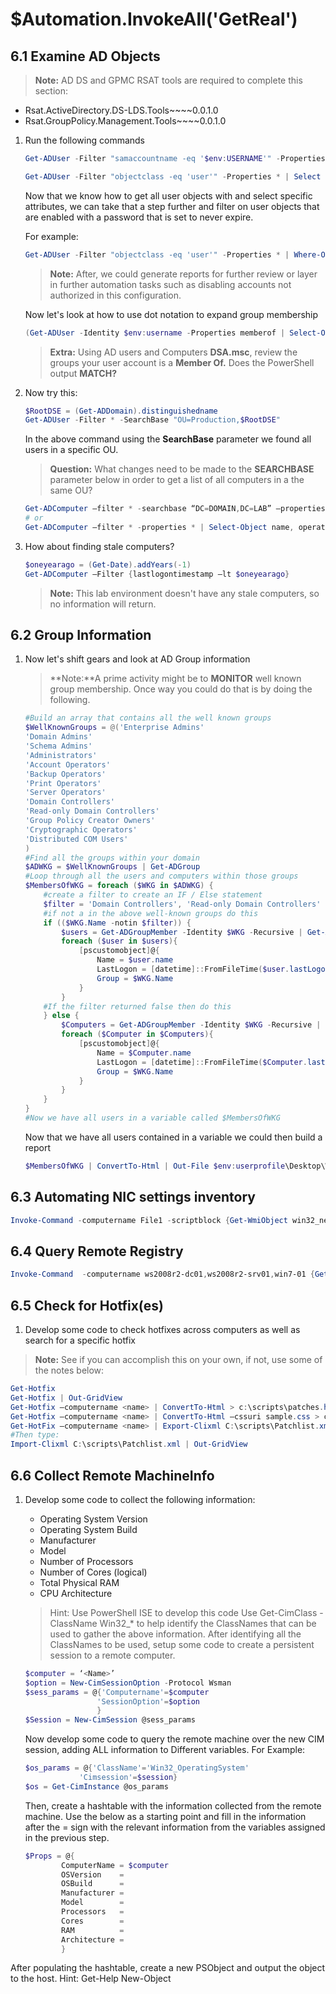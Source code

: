# $Automation.InvokeAll('GetReal')

## 6.1 Examine AD Objects

>**Note:** AD DS and GPMC RSAT tools are required to complete this section:

* Rsat.ActiveDirectory.DS-LDS.Tools~~~~0.0.1.0
* Rsat.GroupPolicy.Management.Tools~~~~0.0.1.0

1. Run the following commands

    ```PowerShell
    Get-ADUser -Filter "samaccountname -eq '$env:USERNAME'" -Properties *
    ```

    ```PowerShell
    Get-ADUser -Filter "objectclass -eq 'user'" -Properties * | Select samaccountname,passwordneverexpires,enabled
    ```

    Now that we know how to get all user objects with and select specific attributes, we can take that a step further and filter on
    user objects that are enabled with a password that is set to never expire.

    For example:

    ```PowerShell
    Get-ADUser -Filter "objectclass -eq 'user'" -Properties * | Where-Object {($_.passwordneverexpires -eq 'True') -and ($_.enabled -eq 'True')} | select -ExpandProperty name
    ```

    >**Note:** After, we could generate reports for further review or layer in further automation tasks such as disabling accounts not authorized in this configuration.

    Now let's look at how to use dot notation to expand group membership

    ```PowerShell
    (Get-ADUser -Identity $env:username -Properties memberof | Select-Object MemberOf).memberof
    ```

    >**Extra:** Using AD users and Computers **DSA.msc**, review the groups your user account is a **Member Of.** Does the PowerShell output **MATCH?**

2. Now try this:

    ```PowerShell
    $RootDSE = (Get-ADDomain).distinguishedname
    Get-ADUser -Filter * -SearchBase "OU=Production,$RootDSE"
    ```

    In the above command using the **SearchBase** parameter we found all users in a specific OU.

    >**Question:** What changes need to be made to the **SEARCHBASE** parameter below in order to get a list of all computers in a the same OU?

    ```PowerShell
    Get-ADComputer –filter * -searchbase “DC=DOMAIN,DC=LAB” –properties passwordlastset | Export-Csv pcpwdlist.csv
    # or
    Get-ADComputer –filter * -properties * | Select-Object name, operatingsystem, operatingsystemservicepack | Out-GridView -title "Windows OS Inventory"
    ```

3. How about finding stale computers?

    ```PowerShell
    $oneyearago = (Get-Date).addYears(-1)
    Get-ADComputer –Filter {lastlogontimestamp –lt $oneyearago}
    ```

    >**Note:** This lab environment doesn't have any stale computers, so no information will return.

## 6.2 Group Information

1. Now let's shift gears and look at AD Group information

    >**Note:**A prime activity might be to **MONITOR** well known group membership. Once way you could do that is by doing the following.

    ```PowerShell
    #Build an array that contains all the well known groups
    $WellKnownGroups = @('Enterprise Admins'
    'Domain Admins'
    'Schema Admins'
    'Administrators'
    'Account Operators'
    'Backup Operators'
    'Print Operators'
    'Server Operators'
    'Domain Controllers'
    'Read-only Domain Controllers'
    'Group Policy Creator Owners'
    'Cryptographic Operators'
    'Distributed COM Users'
    )
    #Find all the groups within your domain
    $ADWKG = $WellKnownGroups | Get-ADGroup
    #Loop through all the users and computers within those groups
    $MembersOfWKG = foreach ($WKG in $ADWKG) {
        #create a filter to create an IF / Else statement
        $filter = 'Domain Controllers', 'Read-only Domain Controllers'
        #if not a in the above well-known groups do this
        if (($WKG.Name -notin $filter)) {
            $users = Get-ADGroupMember -Identity $WKG -Recursive | Get-ADUser
            foreach ($user in $users){
                [pscustomobject]@{
                    Name = $user.name
                    LastLogon = [datetime]::FromFileTime($user.lastLogonTimestamp)
                    Group = $WKG.Name
                }
            }
        #If the filter returned false then do this
        } else {
            $Computers = Get-ADGroupMember -Identity $WKG -Recursive | Get-ADComputer
            foreach ($Computer in $Computers){
                [pscustomobject]@{
                    Name = $Computer.name
                    LastLogon = [datetime]::FromFileTime($Computer.lastLogonTimestamp)
                    Group = $WKG.Name
                }
            }
        }
    }
    #Now we have all users in a variable called $MembersOfWKG
    ```

    Now that we have all users contained in a variable we could then build a report

    ```PowerShell
    $MembersOfWKG | ConvertTo-Html | Out-File $env:userprofile\Desktop\WellKnownGroup_Report.html
    ```

## 6.3 Automating NIC settings inventory

```PowerShell
Invoke-Command -computername File1 -scriptblock {Get-WmiObject win32_networkadapterconfiguration | where {$_.IPEnabled -eq "True"} | Select-Object ipaddress,defaultipgateway,ipsubnet,dnsserversearchorder}
```

## 6.4 Query Remote Registry

```PowerShell
Invoke-Command  -computername ws2008r2-dc01,ws2008r2-srv01,win7-01 {Get-ItemProperty "HKLM:\Software\Microsoft\Virtual Machine\Auto" | select integrationservicesversion} | Out-GridView
```

## 6.5 Check for Hotfix(es)

1. Develop some code to check hotfixes across computers as well as search for a specific hotfix

>**Note:** See if you can accomplish this on your own, if not, use some of the notes below:

```PowerShell
Get-Hotfix
Get-Hotfix | Out-GridView
Get-Hotfix –computername <name> | ConvertTo-Html > c:\scripts\patches.html
Get-Hotfix –computername <name> | ConvertTo-Html –cssuri sample.css > c:\scripts\patches.html
Get-HotFix –computername <name> | Export-Clixml C:\scripts\Patchlist.xml
#Then type:
Import-Clixml C:\scripts\Patchlist.xml | Out-GridView
```

## 6.6 Collect Remote MachineInfo

1. Develop some code to collect the following information:

    * Operating System Version
    * Operating System Build
    * Manufacturer
    * Model
    * Number of Processors
    * Number of Cores (logical)
    * Total Physical RAM
    * CPU Architecture

    >Hint:
    >Use PowerShell ISE to develop this code
    >Use Get-CimClass -ClassName Win32_* to help identify the ClassNames that can be used to gather the above information.
    After identifying all the ClassNames to be used, setup some code to create a persistent session to a remote computer.

    ```PowerShell
    $computer = ‘<Name>’
    $option = New-CimSessionOption -Protocol Wsman
    $sess_params = @{'Computername'=$computer
                    'SessionOption'=$option
                    }
    $Session = New-CimSession @sess_params
    ```

    Now develop some code to query the remote machine over the new CIM session, adding ALL information to Different variables.
    For Example:

    ```PowerShell
    $os_params = @{'ClassName'='Win32_OperatingSystem'
                'Cimsession'=$session}
    $os = Get-CimInstance @os_params
    ```

    Then, create a hashtable with the information collected from the remote machine. Use the below as a starting point and fill in the information after the = sign with the relevant information from the variables assigned in the previous step.

    ```PowerShell
    $Props = @{
            ComputerName = $computer
            OSVersion    =
            OSBuild      =
            Manufacturer =
            Model        =
            Processors   =
            Cores        =
            RAM          =
            Architecture =
            }
    ```

After populating the hashtable, create a new PSObject and output the object to the host.
Hint: Get-Help New-Object

